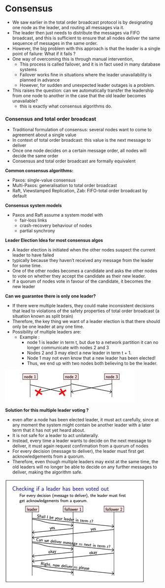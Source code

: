 # Consensus

- We saw earlier in the total order broadcast protocol is by designating one node as the leader, and routing all
  messages via it.
- The leader then just needs to distribute the messages via FIFO broadcast, and this is sufficient to ensure that all
  nodes deliver the same sequence of messages in the same order.
- However, the big problem with this approach is that the leader is a single point of failure: What if it fails ?
- One way of overcoming this is through manual intervention,
    - This process is called failover, and it is in fact used in many database systems
    - Failover works fine in situations where the leader unavailability is planned in advance
    - However, for sudden and unexpected leader outages is a problem.
- This raises the question: can we automatically transfer the leadership from one node to another in the case that the
  old leader becomes unavailable?
    - this is exactly what consensus algorithms do.

### Consensus and total order broadcast

- Traditional formulation of consensus: several nodes want to come to agreement about a single value
- In context of total order broadcast: this value is the next message to deliver
- Once one node decides on a certain message order, all nodes will decide the same order
- Consensus and total order broadcast are formally equivalent

**Common consensus algorithms:**

- Paxos: single-value consensus
- Multi-Paxos: generalisation to total order broadcast
- Raft, Viewstamped Replication, Zab: FIFO-total order broadcast by default

**Consensus system models**

- Paxos and Raft assume a system model with
    - fair-loss links
    - crash-recovery behaviour of nodes
    - partial synchrony

**Leader Election Idea for most consensus algos**

- A leader election is initiated when the other nodes suspect the current leader to have failed
- typically because they haven’t received any message from the leader for some time.
- One of the other nodes becomes a candidate and asks the other nodes to vote on whether they accept the candidate as
  their new leader.
- If a quorum of nodes vote in favour of the candidate, it becomes the new leader

**Can we guarantee there is only one leader?**

- If there were multiple leaders, they could make inconsistent decisions that lead to violations of the safety
  properties of total order broadcast (a situation known as split brain)
- Therefore, the key thing we want of a leader election is that there should only be one leader at any one time.
- Possibility of multiple leaders are:
    - Example :
        - node 1 is leader in term t, but due to a network partition it can no longer communicate with nodes 2 and 3
        - Nodes 2 and 3 may elect a new leader in term t + 1.
        - Node 1 may not even know that a new leader has been elected!
        - Thus, we end up with two nodes both believing to be the leader.

![img.png](pics/igfarte45ytyrj.png)

**Solution for this multiple leader voting ?**

- even after a node has been elected leader, it must act carefully, since at any moment the system might contain be
  another leader with a later term that it has not yet heard about.
- It is not safe for a leader to act unilaterally.
- Instead, every time a leader wants to decide on the next message to deliver, it must again request confirmation from a
  quorum of nodes
- For every decision (message to deliver), the leader must first get acknowledgements from a quorum.
- Therefore, even though multiple leaders may exist at the same time, the old leaders will no longer be able to decide
  on any further messages to deliver, making the algorithm safe.

![img_1.png](pics/rthsetgtt5.png)
